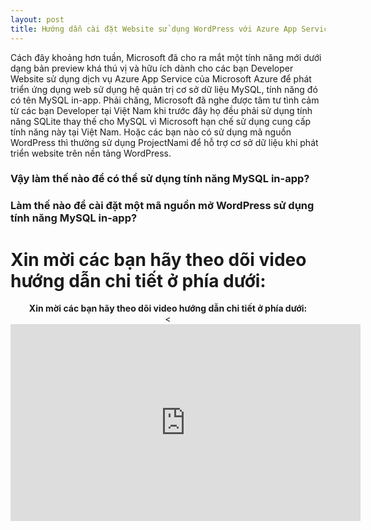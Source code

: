 ```yaml
---
layout: post
title: Hướng dẫn cài đặt Website sử dụng WordPress với Azure App Service MySQL in-app của Microsoft (Hỗ trợ Việt Nam)
---
```

Cách đây khoảng hơn tuần, Microsoft đã cho ra mắt một tính năng mới dưới dạng bản preview khá thú vị và hữu ích dành cho các bạn Developer Website sử dụng dịch vụ Azure App Service của Microsoft Azure để phát triển ứng dụng web sử dụng hệ quản trị cơ sở dữ liệu MySQL, tính năng đó có tên MySQL in-app. Phải chăng, Microsoft đã nghe được tâm tư tình cảm từ các bạn Developer tại Việt Nam khi trước đây họ đều phải sử dụng tính năng SQLite thay thế cho MySQL vì Microsoft hạn chế sử dụng cung cấp tính năng này tại Việt Nam. Hoặc các bạn nào có sử dụng mã nguồn WordPress thì thường sử dụng ProjectNami để hỗ trợ cơ sở dữ liệu khi phát triển website trên nền tảng WordPress. 


### Vậy làm thế nào để có thể sử dụng tính năng MySQL in-app? 
### Làm thế nào để cài đặt một mã nguồn mở WordPress sử dụng tính năng MySQL in-app?
# Xin mời các bạn hãy theo dõi video hướng dẫn chi tiết ở phía dưới: 
<p align="center">
  <b>Xin mời các bạn hãy theo dõi video hướng dẫn chi tiết ở phía dưới: </b><br>
  <<iframe width="560" height="315" src="https://www.youtube.com/embed/8ptCRiA_500" frameborder="0" allowfullscreen></iframe>
</p>
